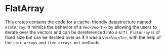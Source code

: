 # FlatArray
This crates contains the code for a cache-friendly datastructure named
`FlatArray`. It mimics the behavior of a `Vec<Vec<T>>` by allowing the
users to iterate over the vectors and can be dereferenced into a
`&[T]`.  `FlatArray` is of fixed size but can be iterated over as if
it was a `Vec<Vec<T>>`, with the help of the `iter_arrays` and
`iter_arrays_mut` methods.
